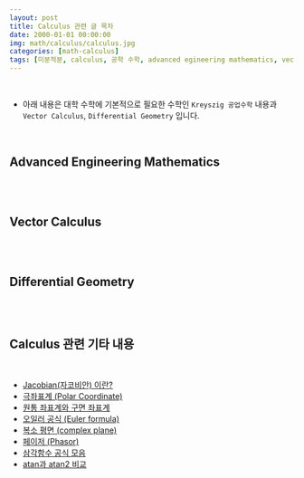```yaml
---
layout: post
title: Calculus 관련 글 목차 
date: 2000-01-01 00:00:00
img: math/calculus/calculus.jpg
categories: [math-calculus] 
tags: [미분적분, calculus, 공학 수학, advanced egineering mathematics, vector calculus, differential geometry] # add tag
---
```


<br>

- 아래 내용은 대학 수학에 기본적으로 필요한 수학인 `Kreyszig 공업수학` 내용과 `Vector Calculus`, `Differential Geometry` 입니다.

<br>

## **Advanced Engineering Mathematics**

<br>

<br>

## **Vector Calculus**

<br>


<br>

## **Differential Geometry**

<br>


<br>

## **Calculus 관련 기타 내용**

<br>

- [Jacobian(자코비안) 이란?](https://gaussian37.github.io/math-calculus-jacobian/)
- [극좌표계 (Polar Coordinate)](https://gaussian37.github.io/math-calculus-polar_coordinate_system/) 
- [원통 좌표계와 구면 좌표계](https://gaussian37.github.io/math-calculus-cylindrical_spherical_coordineta_system/) 
- [오일러 공식 (Euler formula)](https://gaussian37.github.io/math-calculus-euler_formula/)
- [복소 평면 (complex plane)](https://gaussian37.github.io/math-calculus-complex_plane/)
- [페이저 (Phasor)](https://gaussian37.github.io/math-calculus-phasor/)
- [삼각함수 공식 모음](https://gaussian37.github.io/math-calculus-trigonometric_function/)
- [atan과 atan2 비교](https://gaussian37.github.io/math-calculus-atan/)